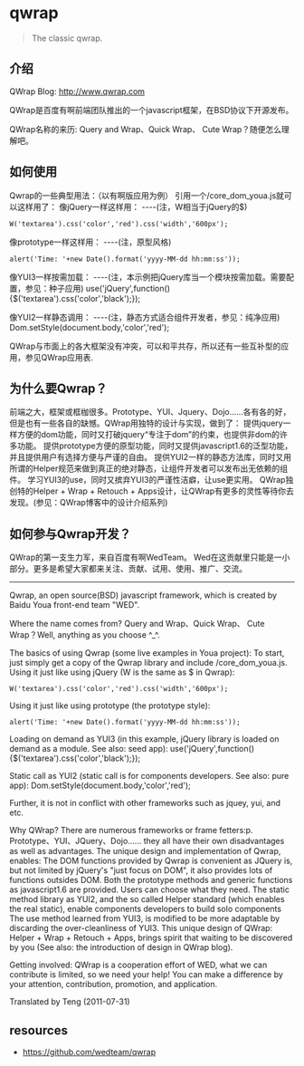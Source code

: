 # qwrap
> The classic qwrap.

## 介绍
QWrap Blog: http://www.qwrap.com

QWrap是百度有啊前端团队推出的一个javascript框架，在BSD协议下开源发布。

QWrap名称的来历: Query and Wrap、Quick Wrap、 Cute Wrap？随便怎么理解吧。
## 如何使用
Qwrap的一些典型用法：（以有啊版应用为例）
引用一个/core_dom_youa.js就可以这样用了：
像jQuery一样这样用： ----(注，W相当于jQuery的$)

    W('textarea').css('color','red').css('width','600px');

像prototype一样这样用： ----(注，原型风格)

    alert('Time: '+new Date().format('yyyy-MM-dd hh:mm:ss'));

像YUI3一样按需加载： ----(注，本示例把jQuery库当一个模块按需加载。需要配置，参见：种子应用)
    use('jQuery',function(){$('textarea').css('color','black');});

像YUI2一样静态调用： ----(注，静态方式适合组件开发者，参见：纯净应用)
    Dom.setStyle(document.body,'color','red');

QWrap与市面上的各大框架没有冲突，可以和平共存，所以还有一些互补型的应用，参见QWrap应用表.

## 为什么要Qwrap？
前端之大，框架或框枷很多。Prototype、YUI、Jquery、Dojo……各有各的好，但是也有一些各自的缺憾。QWrap用独特的设计与实现，做到了： 
    提供jquery一样方便的dom功能，同时又打破jquery“专注于dom”的约束，也提供非dom的许多功能。
    提供prototype方便的原型功能，同时又提供javascript1.6的泛型功能，并且提供用户有选择方便与严谨的自由。
    提供YUI2一样的静态方法库，同时又用所谓的Helper规范来做到真正的绝对静态，让组件开发者可以发布出无依赖的组件。
    学习YUI3的use，同时又摈弃YUI3的严谨性洁癖，让use更实用。
    QWrap独创特的Helper + Wrap + Retouch + Apps设计，让QWrap有更多的灵性等待你去发现。(参见：QWrap博客中的设计介绍系列)

## 如何参与Qwrap开发？
QWrap的第一支生力军，来自百度有啊WedTeam。
Wed在这贡献里只能是一小部分。更多是希望大家都来关注、贡献、试用、使用、推广、交流。


--------------

Qwrap, an open source(BSD) javascript framework, which is created by Baidu Youa front-end team "WED".

Where the name comes from? Query and Wrap、Quick Wrap、 Cute Wrap？Well, anything as you choose ^_^.

The basics of using Qwrap (some live examples in Youa project):
To start, just simply get a copy of the Qwrap library and include /core_dom_youa.js.
Using it just like using jQuery (W is the same as $ in Qwrap):

    W('textarea').css('color','red').css('width','600px');

Using it just like using prototype (the prototype style):

    alert('Time: '+new Date().format('yyyy-MM-dd hh:mm:ss'));

Loading on demand as YUI3 (in this example, jQuery library is loaded on demand as a module. See also: seed app):
    use('jQuery',function(){$('textarea').css('color','black');});

Static call as YUI2 (static call is for components developers. See also: pure app):
    Dom.setStyle(document.body,'color','red');

Further, it is not in conflict with other frameworks such as jquey, yui, and etc.

Why QWrap?
There are numerous frameworks or frame fetters:p. Prototype、YUI、JQuery、Dojo…… they all have their own  disadvantages as well as advantages. The unique design and implementation of Qwrap, enables:
    The DOM functions provided by Qwrap is convenient as JQuery is, but not limited by jQuery's "just focus on DOM", it also provides lots of functions outsides DOM.
    Both the prototype methods and generic functions as javascript1.6 are provided. Users can choose what they need.
    The static method library as YUI2, and the so called Helper standard (which enables the real static), enable components developers to build solo components
    The use method learned from YUI3, is modified to be more adaptable by discarding the over-cleanliness of YUI3.
    This unique design of QWrap: Helper + Wrap + Retouch + Apps, brings spirit that waiting to be discovered by you (See also: the introduction of design in QWrap blog).

Getting involved:
QWrap is a cooperation effort of WED, what we can contribute is limited, so we need your help!
You can make a difference by your attention, contribution, promotion, and application.

Translated by Teng (2011-07-31)


## resources
- https://github.com/wedteam/qwrap